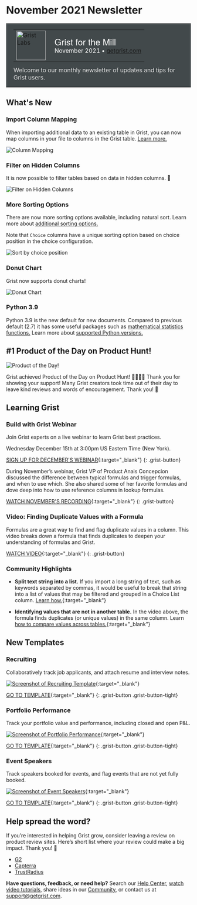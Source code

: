 # November 2021 Newsletter

<style>
  /* restore some poorly overridden defaults */
  .newsletter-header .table {
    background-color: initial;
    border: initial;
  }
  .newsletter-header .table > tbody > tr > td {
    padding: initial;
    border: initial;
    vertical-align: initial;
  }
  .newsletter-header img.header-img {
    padding: initial;
    max-width: initial;
    display: initial;
    padding: initial;
    line-height: initial;
    background-color: initial;
    border: initial;
    border-radius: initial;
    margin: initial;
  }

  /* copy newsletter styles, with a prefix for sufficient specificity */
  .newsletter-header .header {
    border: none;
    padding: 0;
    margin: 0;
  }
  .newsletter-header table > tbody > tr > td.header-image {
    width: 80px;
    padding-right: 16px;
  }
  .newsletter-header table > tbody > tr > td.header-text {
    background-color: #42494B;
    padding: 16px 20px;
  }
  .newsletter-header table.header-top {
    border: none;
    padding: 0;
    margin: 0;
    width: 100%;
  }
  .header-title {
    font-family: Helvetica Neue, Helvetica, Arial, sans-serif;
    font-size: 24px;
    line-height: 28px;
    color: #FFFFFF;
  }
  .header-month {
    color: #FFFFFF;
  }
  .header-welcome {
    margin-top: 12px;
    color: #FFFFFF;
  }
</style>
<div class="newsletter-header">
<table class="header" cellpadding="0" cellspacing="0" border="0"><tr>
  <td class="header-text">
    <table class="header-top"><tr>
      <td class="header-image">
        <a href="https://www.getgrist.com">
          <img class="header-img" src="/images/newsletters/grist-labs.png" width="80" height="80" alt="Grist Labs" border="0">
        </a>
      </td>
      <td class="header-top-text">
        <div class="header-title">Grist for the Mill</div>
        <div class="header-month">November 2021
          &#8226; <a href="https://www.getgrist.com/">getgrist.com</a></div>
      </td>
    </tr></table>
    <div class="header-welcome" style="color: #e0e0e0;">
      Welcome to our monthly newsletter of updates and tips for Grist users.
    </div>
  </td>
</tr></table>
</div>

## What's New

### Import Column Mapping

When importing additional data to an existing table in Grist, you can now map columns in your file to columns in the Grist table. [Learn more.](../en/imports.md#importing-more-data)

![Column Mapping](../images/newsletters/2021-11/column-mapping.gif)

### Filter on Hidden Columns

It is now possible to filter tables based on data in hidden columns. 👻

![Filter on Hidden Columns](../images/newsletters/2021-11/hidden-column-filtering.gif)

### More Sorting Options

There are now more sorting options available, including natural sort. Learn more about [additional sorting options.](../en/search-sort-filter.md#advance-sorting-options)

Note that `Choice` columns have a unique sorting option based on choice position in the choice configuration.

![Sort by choice position](../images/newsletters/2021-11/sort-choice-position.png)

### Donut Chart

Grist now supports donut charts!

![Donut Chart](../images/newsletters/2021-11/donut-chart.png)

### Python 3.9

Python 3.9 is the new default for new documents. Compared to previous default (2.7) it has some useful packages such as [mathematical statistics functions.](https://docs.python.org/3.9/library/statistics.html) Learn more about [supported Python versions.](../en/python.md#supported-python-versions)

## #1 Product of the Day on Product Hunt!

![Product of the Day!](../images/newsletters/2021-11/product-of-the-day.png)

Grist achieved Product of the Day on Product Hunt! 🎉🚀🐱‍🚀 Thank you for showing your support! Many Grist creators took time out of their day to leave kind reviews and words of encouragement. Thank you! 🙏

## Learning Grist

### Build with Grist Webinar

Join Grist experts on a live webinar to learn Grist best practices. 

Wednesday December 15th at 3:00pm US Eastern Time (New York).


[SIGN UP FOR DECEMBER'S WEBINAR](https://www.getgrist.com/learn-grist-webinar/){:target="\_blank"}
{: .grist-button}

During November’s webinar, Grist VP of Product Anais Concepcion discussed the difference between typical formulas and trigger formulas, and when to use which. She also shared some of her favorite formulas and dove deep into how to use reference columns in lookup formulas. 

[WATCH NOVEMBER'S RECORDING](https://www.youtube.com/watch?v=0qVDPZd2w9I){:target="\_blank"}
{: .grist-button}

### Video: Finding Duplicate Values with a Formula

Formulas are a great way to find and flag duplicate values in a column. This video breaks down a formula that finds duplicates to deepen your understanding of formulas and Grist.

[WATCH VIDEO](https://www.youtube.com/watch?v=7lNz2Mw7yyw){:target="\_blank"}
{: .grist-button}

### Community Highlights

* **Split text string into a list.** If you import a long string of text, such as keywords separated by commas, it would be useful to break that string into a list of values that may be filtered and grouped in a Choice List column. [Learn how.](https://community.getgrist.com/t/string-split-text-to-columns-delimiter/){:target="\_blank"}

* **Identifying values that are not in another table.** In the video above, the formula finds duplicates (or unique values) in the same column. Learn [how to compare values across tables.](https://community.getgrist.com/t/identifying-values-that-are-not-in-another-table/){:target="\_blank"}

## New Templates

### Recruiting

Collaboratively track job applicants, and attach resume and interview notes.

[![Screenshot of Recruiting Template](../images/newsletters/2021-11/recruiting.png)](https://templates.getgrist.com/d7NBjwRKqrzp/Recruiting){:target="\_blank"}

[GO TO TEMPLATE](https://templates.getgrist.com/d7NBjwRKqrzp/Recruiting){:target="\_blank"}
{: .grist-button .grist-button-tight}

### Portfolio Performance

Track your portfolio value and performance, including closed and open P&L.

[![Screenshot of Portfolio Performance](../images/newsletters/2021-11/portfolio-performance.png)](https://templates.getgrist.com/9B3BFbo3km1w/Portfolio-Performance){:target="\_blank"}

[GO TO TEMPLATE](https://templates.getgrist.com/9B3BFbo3km1w/Portfolio-Performance){:target="\_blank"}
{: .grist-button .grist-button-tight}

### Event Speakers

Track speakers booked for events, and flag events that are not yet fully booked.

[![Screenshot of Event Speakers](../images/newsletters/2021-11/events-speakers.png)](https://templates.getgrist.com/iCJe3aXg7Ha4/Event-Speakers){:target="\_blank"}

[GO TO TEMPLATE](https://templates.getgrist.com/iCJe3aXg7Ha4/Event-Speakers){:target="\_blank"}
{: .grist-button .grist-button-tight}

## Help spread the word?
If you’re interested in helping Grist grow, consider leaving a review on product review sites. Here’s  short list where your review could make a big impact. Thank you! 🙏


* [G2](https://www.g2.com/products/grist/)
* [Capterra](https://www.capterra.com/p/232821/Grist/)
* [TrustRadius](https://www.trustradius.com/products/grist/)

**Have questions, feedback, or need help?** Search our [Help Center](../en/index.md), [watch video
tutorials](https://www.youtube.com/channel/UCx0ioQrrC-bIrkmZ7ZULr0g/playlists), share ideas in our
[Community](https://community.getgrist.com), or contact us at <support@getgrist.com>.